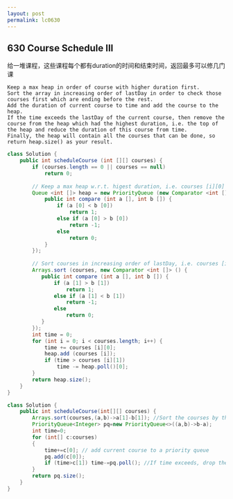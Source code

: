 ```yaml
---
layout: post
permalink: lc0630 
---
```


## 630 Course Schedule III

给一堆课程，这些课程每个都有duration的时间和结束时间，返回最多可以修几门课

    Keep a max heap in order of course with higher duration first.
    Sort the array in increasing order of lastDay in order to check those courses first which are ending before the rest.
    Add the duration of current course to time and add the course to the heap.
    If the time exceeds the lastDay of the current course, then remove the course from the heap which had the highest duration, i.e. the top of the heap and reduce the duration of this course from time.
    Finally, the heap will contain all the courses that can be done, so return heap.size() as your result.
```java
class Solution {
    public int scheduleCourse (int [][] courses) {
        if (courses.length == 0 || courses == null)
            return 0;
        
        // Keep a max heap w.r.t. higest duration, i.e. courses [i][0]  
        Queue <int []> heap = new PriorityQueue (new Comparator <int []> () {
            public int compare (int a [], int b []) {
                if (a [0] < b [0])
                    return 1;
                else if (a [0] > b [0])
                    return -1;
                else
                    return 0;
            }
        });
        
        // Sort courses in increasing order of lastDay, i.e. courses [i][1]
        Arrays.sort (courses, new Comparator <int []> () {
           public int compare (int a [], int b []) {
               if (a [1] > b [1])
                   return 1;
               else if (a [1] < b [1])
                   return -1;
               else
                   return 0;
           } 
        });
        int time = 0;
        for (int i = 0; i < courses.length; i++) {
            time += courses [i][0];
            heap.add (courses [i]);
            if (time > courses [i][1])
                time -= heap.poll()[0];
        }
        return heap.size();
    }
}
```

```java
class Solution {
    public int scheduleCourse(int[][] courses) {
        Arrays.sort(courses,(a,b)->a[1]-b[1]); //Sort the courses by their deadlines (Greedy! We have to deal with courses with early deadlines first)
        PriorityQueue<Integer> pq=new PriorityQueue<>((a,b)->b-a);
        int time=0;
        for (int[] c:courses) 
        {
            time+=c[0]; // add current course to a priority queue
            pq.add(c[0]);
            if (time>c[1]) time-=pq.poll(); //If time exceeds, drop the previous course which costs the most time. (That must be the best choice!)
        }        
        return pq.size();
    }
}
```